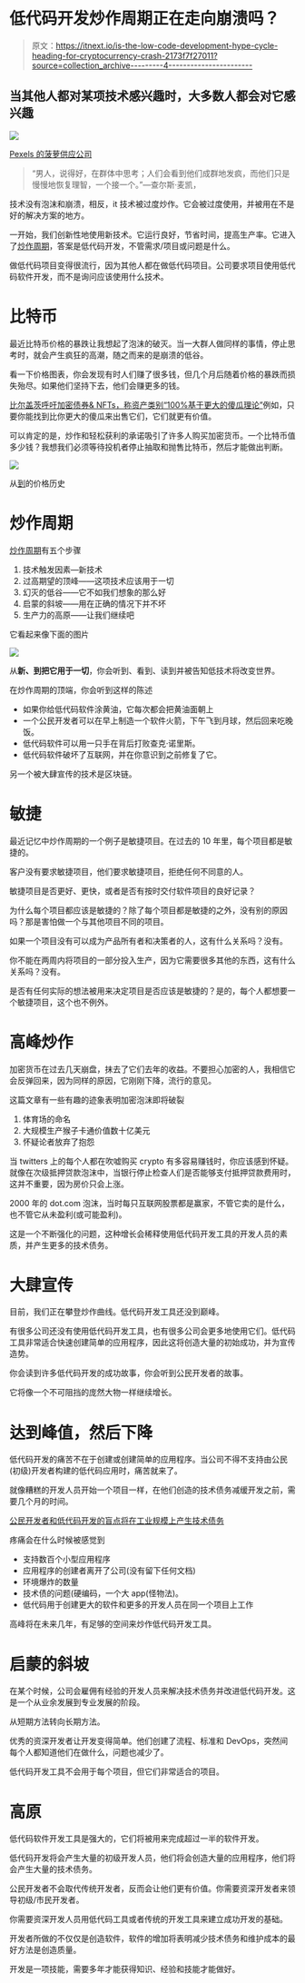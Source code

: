 # 低代码开发炒作周期正在走向崩溃吗？

> 原文：<https://itnext.io/is-the-low-code-development-hype-cycle-heading-for-cryptocurrency-crash-2173f7f27011?source=collection_archive---------4----------------------->

## 当其他人都对某项技术感兴趣时，大多数人都会对它感兴趣

![](img/7c1183cbd61ced1e6fdbf2a78b4831b0.png)

[Pexels 的菠萝供应公司](https://www.pexels.com/photo/pink-white-and-blue-pineapples-1501299/)

> “男人，说得好，在群体中思考；人们会看到他们成群地发疯，而他们只是慢慢地恢复理智，一个接一个。”—查尔斯·麦凯，

技术没有泡沫和崩溃，相反，it 技术被过度炒作。它会被过度使用，并被用在不是好的解决方案的地方。

一开始，我们创新性地使用新技术。它运行良好，节省时间，提高生产率。它进入了[炒作周期](https://en.wikipedia.org/wiki/Gartner_hype_cycle)，答案是低代码开发，不管需求/项目或问题是什么。

做低代码项目变得很流行，因为其他人都在做低代码项目。公司要求项目使用低代码软件开发，而不是询问应该使用什么技术。

# 比特币

最近比特币价格的暴跌让我想起了泡沫的破灭。当一大群人做同样的事情，停止思考时，就会产生疯狂的高潮，随之而来的是崩溃的低谷。

看一下价格图表，你会发现有时人们赚了很多钱，但几个月后随着价格的暴跌而损失殆尽。如果他们坚持下去，他们会赚更多的钱。

[比尔盖茨呼吁加密债券& NFTs，称资产类别“100%基于更大的傻瓜理论”](https://www.cnbctv18.com/cryptocurrency/bill-gates-calls-out-cryptos--nfts-says-asset-class-is-100-based-on-the-greater-fool-theory-13839102.htm)例如，只要你能找到比你更大的傻瓜来出售它们，它们就更有价值。

可以肯定的是，炒作和轻松获利的承诺吸引了许多人购买加密货币。一个比特币值多少钱？我想我们必须等待投机者停止抽取和抛售比特币，然后才能做出判断。

![](img/12cf0831bf27ac24793ac24c1b723727.png)

从[到](https://www.investopedia.com/articles/forex/121815/bitcoins-price-history.asp)的价格历史

# **炒作周期**

[炒作周期](https://en.wikipedia.org/wiki/Gartner_hype_cycle)有五个步骤

1.  技术触发因素—新技术
2.  过高期望的顶峰——这项技术应该用于一切
3.  幻灭的低谷——它不如我们想象的那么好
4.  启蒙的斜坡——用在正确的情况下并不坏
5.  生产力的高原——让我们继续吧

它看起来像下面的图片

![](img/5440207bf4fc5457f4fbd572f7aa8b8f.png)

从**新、**到**把它用于一切**，你会听到、看到、读到并被告知低技术将改变世界。

在炒作周期的顶端，你会听到这样的陈述

*   如果你给低代码软件涂黄油，它每次都会把黄油面朝上
*   一个公民开发者可以在早上制造一个软件火箭，下午飞到月球，然后回来吃晚饭。
*   低代码软件可以用一只手在背后打败查克·诺里斯。
*   低代码软件破坏了互联网，并在你意识到之前修复了它。

另一个被大肆宣传的技术是区块链。

# **敏捷**

最近记忆中炒作周期的一个例子是敏捷项目。在过去的 10 年里，每个项目都是敏捷的。

客户没有要求敏捷项目，他们要求敏捷项目，拒绝任何不同意的人。

敏捷项目是否更好、更快，或者是否有按时交付软件项目的良好记录？

为什么每个项目都应该是敏捷的？除了每个项目都是敏捷的之外，没有别的原因吗？那是害怕做一个与其他项目不同的项目。

如果一个项目没有可以成为产品所有者和决策者的人，这有什么关系吗？没有。

你不能在两周内将项目的一部分投入生产，因为它需要很多其他的东西，这有什么关系吗？没有。

是否有任何实际的想法被用来决定项目是否应该是敏捷的？是的，每个人都想要一个敏捷项目，这个也不例外。

# 高峰炒作

加密货币在过去几天崩盘，抹去了它们去年的收益。不要担心加密的人，我相信它会反弹回来，因为同样的原因，它刚刚下降，流行的意见。

这篇文章有一些有趣的迹象表明加密泡沫即将破裂

1.  体育场的命名
2.  大规模生产猴子卡通价值数十亿美元
3.  怀疑论者放弃了抱怨

当 twitters 上的每个人都在吹嘘购买 crypto 有多容易赚钱时，你应该感到怀疑。就像在次级抵押贷款泡沫中，当银行停止检查人们是否能够支付抵押贷款费用时，这并不重要，因为房价只会上涨。

2000 年的 dot.com 泡沫，当时每只互联网股票都是赢家，不管它卖的是什么，也不管它从未盈利(或可能盈利)。

这是一个不断强化的问题，这种增长会稀释使用低代码开发工具的开发人员的素质，并产生更多的技术债务。

# 大肆宣传

目前，我们正在攀登炒作曲线。低代码开发工具还没到巅峰。

有很多公司还没有使用低代码开发工具，也有很多公司会更多地使用它们。低代码工具非常适合快速创建简单的应用程序，因此这将创造大量的初始成功，并为宣传造势。

你会读到许多低代码开发的成功故事，你会听到公民开发者的故事。

它将像一个不可阻挡的庞然大物一样继续增长。

# 达到峰值，然后下降

低代码开发的痛苦不在于创建或创建简单的应用程序。当公司不得不支持由公民(初级)开发者构建的低代码应用时，痛苦就来了。

就像糟糕的开发人员开始一个项目一样，在他们创造的技术债务减缓开发之前，需要几个月的时间。

[公民开发者和低代码开发的盲点将在工业规模上产生技术债务](https://blog.devgenius.io/the-blind-spots-of-citizen-developer-and-low-code-development-that-will-create-technical-debt-on-an-45bb6120e7d6)

疼痛会在什么时候被感觉到

*   支持数百个小型应用程序
*   应用程序的创建者离开了公司(没有留下任何文档)
*   环境爆炸的数量
*   技术债的问题(硬编码，一个大 app(怪物法)。
*   低代码用于创建更大的软件和更多的开发人员在同一个项目上工作

高峰将在未来几年，有足够的空间来炒作低代码开发工具。

# 启蒙的斜坡

在某个时候，公司会雇佣有经验的开发人员来解决技术债务并改进低代码开发。这是一个从业余发展到专业发展的阶段。

从短期方法转向长期方法。

优秀的资深开发者让开发变得简单。他们创建了流程、标准和 DevOps，突然间每个人都知道他们在做什么，问题也减少了。

低代码开发工具不会用于每个项目，但它们非常适合的项目。

# 高原

低代码软件开发工具是强大的，它们将被用来完成超过一半的软件开发。

低代码开发将会产生大量的初级开发人员，他们将会创造大量的应用程序，他们将会产生大量的技术债务。

公民开发者不会取代传统开发者，反而会让他们更有价值。你需要资深开发者来领导初级/市民开发者。

你需要资深开发人员用低代码工具或者传统的开发工具来建立成功开发的基础。

开发者所做的不仅仅是创造软件，软件的增加将表明减少技术债务和维护成本的最好方法是创造质量。

开发是一项技能，需要多年才能获得知识、经验和技能才能做好。